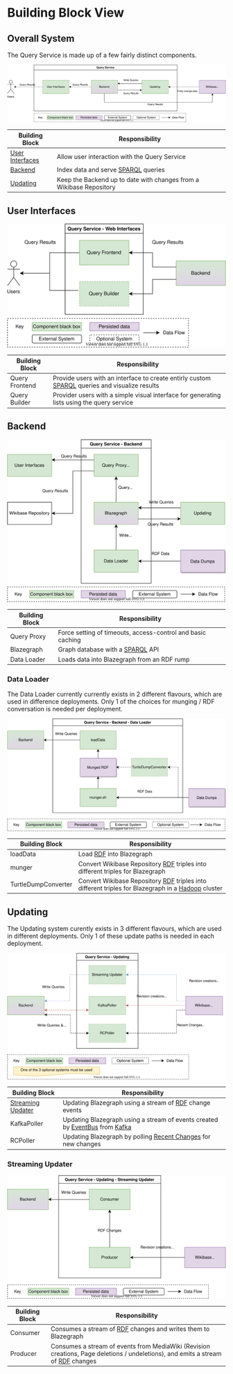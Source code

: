 # Building Block View

## Overall System

The Query Service is made up of a few fairly distinct components.

![](./diagrams/05-00-building-blocks.drawio.svg)

| Building Block                      | Responsibility                                                      |
| ----------------------------------- | ------------------------------------------------------------------- |
| [User Interfaces](#user-interfaces) | Allow user interaction with the Query Service                       |
| [Backend](#backend)                 | Index data and serve [SPARQL](./../../Glossary.md#sparql) queries   |
| [Updating](#updating)               | Keep the Backend up to date with changes from a Wikibase Repository |

## User Interfaces

![](./diagrams/05-01-user-interfaces.drawio.svg)

| Building Block | Responsibility                                                                                                              |
| -------------- | --------------------------------------------------------------------------------------------------------------------------- |
| Query Frontend | Provide users with an interface to create entirly custom [SPARQL](./../../Glossary.md#sparql) queries and visualize results |
| Query Builder  | Provider users with a simple visual interface for generating lists using the query service                                  |

## Backend

![](./diagrams/05-01-backend.drawio.svg)

| Building Block | Responsibility                                                 |
| -------------- | -------------------------------------------------------------- |
| Query Proxy    | Force setting of timeouts, access-control and basic caching    |
| Blazegraph     | Graph database with a [SPARQL](./../../Glossary.md#sparql) API |
| Data Loader    | Loads data into Blazegraph from an RDF rump                    |

### Data Loader

The Data Loader currently currently exists in 2 different flavours, which are used in difference deployments.
Only 1 of the choices for munging / RDF conversation is needed per deployment.

![](./diagrams/05-02-backend-loader.drawio.svg)

| Building Block      | Responsibility                                                                                                                                             |
| ------------------- | ---------------------------------------------------------------------------------------------------------------------------------------------------------- |
| loadData            | Load [RDF](./../../Glossary.md#rdf) into Blazegraph                                                                                                        |
| munger              | Convert Wikibase Repository [RDF](./../../Glossary.md#rdf) triples into different triples for Blazegraph                                                   |
| TurtleDumpConverter | Convert Wikibase Repository [RDF](./../../Glossary.md#rdf) triples into different triples for Blazegraph in a [Hadoop](./../../Glossary.md#hadoop) cluster |

## Updating

The Updating system curently exists in 3 different flavours, which are used in different deployments.
Only 1 of these update paths is needed in each deployment.

![](./diagrams/05-01-updating.drawio.svg)

| Building Block                          | Responsibility                                                                                                                           |
| --------------------------------------- | ---------------------------------------------------------------------------------------------------------------------------------------- |
| [Streaming Updater](#streaming-updater) | Updating Blazegraph using a stream of [RDF](./../../Glossary.md#rdf) change events                                                       |
| KafkaPoller                             | Updating Blazegraph using a stream of events created by [EventBus](./../../Glossary.md#eventbus) from [Kafka](./../../Glossary.md#kafka) |
| RCPoller                                | Updating Blazegraph by polling [Recent Changes](./../../Glossary.md#recent-changes) for new changes                                      |

### Streaming Updater

![](./diagrams/05-02-streaming-updater.drawio.svg)

| Building Block | Responsibility                                                                                                                                              |
| -------------- | ----------------------------------------------------------------------------------------------------------------------------------------------------------- |
| Consumer       | Consumes a stream of [RDF](./../../Glossary.md#rdf) changes and writes them to Blazegraph                                                                   |
| Producer       | Consumes a stream of events from MediaWiki (Revision creations, Page deletions / undeletions), and emits a stream of [RDF](./../../Glossary.md#rdf) changes |

